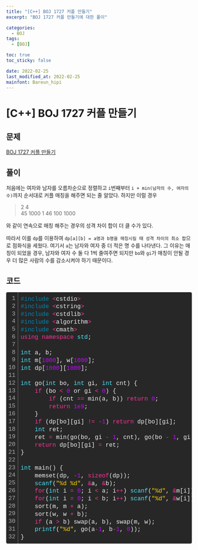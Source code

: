 ```yaml
---
title: "[C++] BOJ 1727 커플 만들기"
excerpt: "BOJ 1727 커플 만들기에 대한 풀이"

categories:
  - BOJ
tags:
  - [BOJ]

toc: true
toc_sticky: false

date: 2022-02-25
last_modified_at: 2022-02-25
mainfont: Bareun_hipi
---
```


# [C++] BOJ 1727 커플 만들기

## 문제

[BOJ 1727 커플 만들기](https://www.acmicpc.net/problem/1727)

## 풀이

처음에는 여자와 남자를 오름차순으로 정렬하고 `i`번째부터 `i + min(남자의 수, 여자의 수)`까지 순서대로 커플 매칭을 해주면 되는 줄 알았다. 하지만 이럴 경우

> 2 4 <br>
> 45 1000
> 1 46 100 1000

와 같이 연속으로 매칭 해주는 경우의 성격 차이 합이 더 클 수가 있다.

따라서 이를 `dp`를 이용하여 `dp[a][b] = a명과 b명을 매칭시킬 때 성격 차이의 최소 합`으로 점화식을 세웠다. 여기서 `a`는 남자와 여자 중 더 적은 명 수를 나타낸다. 그 이유는 매칭이 되었을 경우, 남자와 여자 수 둘 다 1씩 줄여주면 되지만 `bo`와 `gi`가 매칭이 안될 경우 더 많은 사람의 수를 감소시켜야 하기 때문이다.

## 코드

<div class="colorscripter-code" style="color:#f0f0f0;font-family:Consolas, 'Liberation Mono', Menlo, Courier, monospace !important; position:relative !important;overflow:auto"><table class="colorscripter-code-table" style="margin:0;padding:0;border:none;background-color:#272727;border-radius:4px;" cellspacing="0" cellpadding="0"><tr><td style="padding:6px;border-right:2px solid #4f4f4f"><div style="margin:0;padding:0;word-break:normal;text-align:right;color:#aaa;font-family:Consolas, 'Liberation Mono', Menlo, Courier, monospace !important;line-height:130%"><div style="line-height:130%">1</div><div style="line-height:130%">2</div><div style="line-height:130%">3</div><div style="line-height:130%">4</div><div style="line-height:130%">5</div><div style="line-height:130%">6</div><div style="line-height:130%">7</div><div style="line-height:130%">8</div><div style="line-height:130%">9</div><div style="line-height:130%">10</div><div style="line-height:130%">11</div><div style="line-height:130%">12</div><div style="line-height:130%">13</div><div style="line-height:130%">14</div><div style="line-height:130%">15</div><div style="line-height:130%">16</div><div style="line-height:130%">17</div><div style="line-height:130%">18</div><div style="line-height:130%">19</div><div style="line-height:130%">20</div><div style="line-height:130%">21</div><div style="line-height:130%">22</div><div style="line-height:130%">23</div><div style="line-height:130%">24</div><div style="line-height:130%">25</div><div style="line-height:130%">26</div><div style="line-height:130%">27</div><div style="line-height:130%">28</div><div style="line-height:130%">29</div><div style="line-height:130%">30</div><div style="line-height:130%">31</div><div style="line-height:130%">32</div></div></td><td style="padding:6px 0;text-align:left"><div style="margin:0;padding:0;color:#f0f0f0;font-family:Consolas, 'Liberation Mono', Menlo, Courier, monospace !important;line-height:130%"><div style="padding:0 6px; white-space:pre; line-height:130%"><span style="color:#0086b3">#include</span>&nbsp;<span style="color:#aaffaa"></span><span style="color:#ff3399">&lt;</span>cstdio<span style="color:#aaffaa"></span><span style="color:#ff3399">&gt;</span></div><div style="padding:0 6px; white-space:pre; line-height:130%"><span style="color:#0086b3">#include</span>&nbsp;<span style="color:#aaffaa"></span><span style="color:#ff3399">&lt;</span>cstring<span style="color:#aaffaa"></span><span style="color:#ff3399">&gt;</span></div><div style="padding:0 6px; white-space:pre; line-height:130%"><span style="color:#0086b3">#include</span>&nbsp;<span style="color:#aaffaa"></span><span style="color:#ff3399">&lt;</span>cstdlib<span style="color:#aaffaa"></span><span style="color:#ff3399">&gt;</span></div><div style="padding:0 6px; white-space:pre; line-height:130%"><span style="color:#0086b3">#include</span>&nbsp;<span style="color:#aaffaa"></span><span style="color:#ff3399">&lt;</span>algorithm<span style="color:#aaffaa"></span><span style="color:#ff3399">&gt;</span></div><div style="padding:0 6px; white-space:pre; line-height:130%"><span style="color:#0086b3">#include</span>&nbsp;<span style="color:#aaffaa"></span><span style="color:#ff3399">&lt;</span>cmath<span style="color:#aaffaa"></span><span style="color:#ff3399">&gt;</span></div><div style="padding:0 6px; white-space:pre; line-height:130%"><span style="color:#ff3399">using</span>&nbsp;<span style="color:#ff3399">namespace</span>&nbsp;<span style="color:#4be6fa">std</span>;</div><div style="padding:0 6px; white-space:pre; line-height:130%">&nbsp;</div><div style="padding:0 6px; white-space:pre; line-height:130%"><span style="color:#4be6fa">int</span>&nbsp;a,&nbsp;b;</div><div style="padding:0 6px; white-space:pre; line-height:130%"><span style="color:#4be6fa">int</span>&nbsp;m[<span style="color:#c10aff">1000</span>],&nbsp;w[<span style="color:#c10aff">1000</span>];</div><div style="padding:0 6px; white-space:pre; line-height:130%"><span style="color:#4be6fa">int</span>&nbsp;dp[<span style="color:#c10aff">1000</span>][<span style="color:#c10aff">1000</span>];</div><div style="padding:0 6px; white-space:pre; line-height:130%">&nbsp;</div><div style="padding:0 6px; white-space:pre; line-height:130%"><span style="color:#4be6fa">int</span>&nbsp;go(<span style="color:#4be6fa">int</span>&nbsp;bo,&nbsp;<span style="color:#4be6fa">int</span>&nbsp;gi,&nbsp;<span style="color:#4be6fa">int</span>&nbsp;cnt)&nbsp;{</div><div style="padding:0 6px; white-space:pre; line-height:130%">&nbsp;&nbsp;&nbsp;&nbsp;<span style="color:#ff3399">if</span>&nbsp;(bo&nbsp;<span style="color:#aaffaa"></span><span style="color:#ff3399">&lt;</span>&nbsp;<span style="color:#c10aff">0</span>&nbsp;or&nbsp;gi&nbsp;<span style="color:#aaffaa"></span><span style="color:#ff3399">&lt;</span>&nbsp;<span style="color:#c10aff">0</span>)&nbsp;{</div><div style="padding:0 6px; white-space:pre; line-height:130%">&nbsp;&nbsp;&nbsp;&nbsp;&nbsp;&nbsp;&nbsp;&nbsp;<span style="color:#ff3399">if</span>&nbsp;(cnt&nbsp;<span style="color:#aaffaa"></span><span style="color:#ff3399">=</span><span style="color:#aaffaa"></span><span style="color:#ff3399">=</span>&nbsp;min(a,&nbsp;b))&nbsp;<span style="color:#ff3399">return</span>&nbsp;<span style="color:#c10aff">0</span>;</div><div style="padding:0 6px; white-space:pre; line-height:130%">&nbsp;&nbsp;&nbsp;&nbsp;&nbsp;&nbsp;&nbsp;&nbsp;<span style="color:#ff3399">return</span>&nbsp;<span style="color:#c10aff">1e9</span>;</div><div style="padding:0 6px; white-space:pre; line-height:130%">&nbsp;&nbsp;&nbsp;&nbsp;}</div><div style="padding:0 6px; white-space:pre; line-height:130%">&nbsp;&nbsp;&nbsp;&nbsp;<span style="color:#ff3399">if</span>&nbsp;(dp[bo][gi]&nbsp;<span style="color:#aaffaa"></span><span style="color:#ff3399">!</span><span style="color:#aaffaa"></span><span style="color:#ff3399">=</span>&nbsp;<span style="color:#aaffaa"></span><span style="color:#ff3399">-</span><span style="color:#c10aff">1</span>)&nbsp;<span style="color:#ff3399">return</span>&nbsp;dp[bo][gi];</div><div style="padding:0 6px; white-space:pre; line-height:130%">&nbsp;&nbsp;&nbsp;&nbsp;<span style="color:#4be6fa">int</span>&nbsp;ret;</div><div style="padding:0 6px; white-space:pre; line-height:130%">&nbsp;&nbsp;&nbsp;&nbsp;ret&nbsp;<span style="color:#aaffaa"></span><span style="color:#ff3399">=</span>&nbsp;min(go(bo,&nbsp;gi&nbsp;<span style="color:#aaffaa"></span><span style="color:#ff3399">-</span>&nbsp;<span style="color:#c10aff">1</span>,&nbsp;cnt),&nbsp;go(bo&nbsp;<span style="color:#aaffaa"></span><span style="color:#ff3399">-</span>&nbsp;<span style="color:#c10aff">1</span>,&nbsp;gi&nbsp;<span style="color:#aaffaa"></span><span style="color:#ff3399">-</span>&nbsp;<span style="color:#c10aff">1</span>,&nbsp;cnt&nbsp;<span style="color:#aaffaa"></span><span style="color:#ff3399">+</span>&nbsp;<span style="color:#c10aff">1</span>)&nbsp;<span style="color:#aaffaa"></span><span style="color:#ff3399">+</span>&nbsp;abs(m[bo]&nbsp;<span style="color:#aaffaa"></span><span style="color:#ff3399">-</span>&nbsp;w[gi]));</div><div style="padding:0 6px; white-space:pre; line-height:130%">&nbsp;&nbsp;&nbsp;&nbsp;<span style="color:#ff3399">return</span>&nbsp;dp[bo][gi]&nbsp;<span style="color:#aaffaa"></span><span style="color:#ff3399">=</span>&nbsp;ret;</div><div style="padding:0 6px; white-space:pre; line-height:130%">}</div><div style="padding:0 6px; white-space:pre; line-height:130%">&nbsp;</div><div style="padding:0 6px; white-space:pre; line-height:130%"><span style="color:#4be6fa">int</span>&nbsp;main()&nbsp;{</div><div style="padding:0 6px; white-space:pre; line-height:130%">&nbsp;&nbsp;&nbsp;&nbsp;memset(dp,&nbsp;<span style="color:#aaffaa"></span><span style="color:#ff3399">-</span><span style="color:#c10aff">1</span>,&nbsp;<span style="color:#ff3399">sizeof</span>(dp));</div><div style="padding:0 6px; white-space:pre; line-height:130%">&nbsp;&nbsp;&nbsp;&nbsp;<span style="color:#4be6fa">scanf</span>(<span style="color:#ffd500">"%d&nbsp;%d"</span>,&nbsp;<span style="color:#aaffaa"></span><span style="color:#ff3399">&amp;</span>a,&nbsp;<span style="color:#aaffaa"></span><span style="color:#ff3399">&amp;</span>b);</div><div style="padding:0 6px; white-space:pre; line-height:130%">&nbsp;&nbsp;&nbsp;&nbsp;<span style="color:#ff3399">for</span>(<span style="color:#4be6fa">int</span>&nbsp;i&nbsp;<span style="color:#aaffaa"></span><span style="color:#ff3399">=</span>&nbsp;<span style="color:#c10aff">0</span>;&nbsp;i&nbsp;<span style="color:#aaffaa"></span><span style="color:#ff3399">&lt;</span>&nbsp;a;&nbsp;i<span style="color:#aaffaa"></span><span style="color:#ff3399">+</span><span style="color:#aaffaa"></span><span style="color:#ff3399">+</span>)&nbsp;<span style="color:#4be6fa">scanf</span>(<span style="color:#ffd500">"%d"</span>,&nbsp;<span style="color:#aaffaa"></span><span style="color:#ff3399">&amp;</span>m[i]);</div><div style="padding:0 6px; white-space:pre; line-height:130%">&nbsp;&nbsp;&nbsp;&nbsp;<span style="color:#ff3399">for</span>(<span style="color:#4be6fa">int</span>&nbsp;i&nbsp;<span style="color:#aaffaa"></span><span style="color:#ff3399">=</span>&nbsp;<span style="color:#c10aff">0</span>;&nbsp;i&nbsp;<span style="color:#aaffaa"></span><span style="color:#ff3399">&lt;</span>&nbsp;b;&nbsp;i<span style="color:#aaffaa"></span><span style="color:#ff3399">+</span><span style="color:#aaffaa"></span><span style="color:#ff3399">+</span>)&nbsp;<span style="color:#4be6fa">scanf</span>(<span style="color:#ffd500">"%d"</span>,&nbsp;<span style="color:#aaffaa"></span><span style="color:#ff3399">&amp;</span>w[i]);</div><div style="padding:0 6px; white-space:pre; line-height:130%">&nbsp;&nbsp;&nbsp;&nbsp;sort(m,&nbsp;m&nbsp;<span style="color:#aaffaa"></span><span style="color:#ff3399">+</span>&nbsp;a);</div><div style="padding:0 6px; white-space:pre; line-height:130%">&nbsp;&nbsp;&nbsp;&nbsp;sort(w,&nbsp;w&nbsp;<span style="color:#aaffaa"></span><span style="color:#ff3399">+</span>&nbsp;b);</div><div style="padding:0 6px; white-space:pre; line-height:130%">&nbsp;&nbsp;&nbsp;&nbsp;<span style="color:#ff3399">if</span>&nbsp;(a&nbsp;<span style="color:#aaffaa"></span><span style="color:#ff3399">&gt;</span>&nbsp;b)&nbsp;swap(a,&nbsp;b),&nbsp;swap(m,&nbsp;w);</div><div style="padding:0 6px; white-space:pre; line-height:130%">&nbsp;&nbsp;&nbsp;&nbsp;<span style="color:#4be6fa">printf</span>(<span style="color:#ffd500">"%d"</span>,&nbsp;go(a<span style="color:#aaffaa"></span><span style="color:#ff3399">-</span><span style="color:#c10aff">1</span>,&nbsp;b<span style="color:#aaffaa"></span><span style="color:#ff3399">-</span><span style="color:#c10aff">1</span>,&nbsp;<span style="color:#c10aff">0</span>));</div><div style="padding:0 6px; white-space:pre; line-height:130%">}</div></div><div style="text-align:right;margin-top:-13px;margin-right:5px;font-size:9px;font-style:italic"><a href="http://colorscripter.com/info#e" target="_blank" style="color:#4f4f4ftext-decoration:none">Colored by Color Scripter</a></div></td><td style="vertical-align:bottom;padding:0 2px 4px 0"><a href="http://colorscripter.com/info#e" target="_blank" style="text-decoration:none;color:white"><span style="font-size:9px;word-break:normal;background-color:#4f4f4f;color:white;border-radius:10px;padding:1px">cs</span></a></td></tr></table></div>
